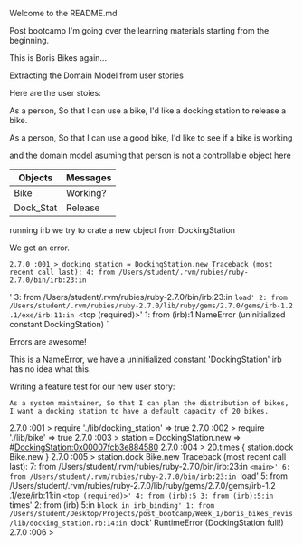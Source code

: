 Welcome to the README.md

Post bootcamp I'm going over the learning materials starting from the beginning.

This is Boris Bikes again...


Extracting the Domain Model from user stories

Here are the user stoies:

As a person,
So that I can use a bike,
I'd like a docking station to release a bike.

As a person,
So that I can use a good bike,
I'd like to see if a bike is working

and the domain model asuming that person is not a controllable object here

| Objects | Messages |
|---------|----------|
|   Bike  | Working? |
| Dock_Stat | Release |


running irb we try to crate a new object from DockingStation

We get an error.


`
2.7.0 :001 > docking_station = DockingStation.new
Traceback (most recent call last):
        4: from /Users/student/.rvm/rubies/ruby-2.7.0/bin/irb:23:in `<main>'
        3: from /Users/student/.rvm/rubies/ruby-2.7.0/bin/irb:23:in `load'
        2: from /Users/student/.rvm/rubies/ruby-2.7.0/lib/ruby/gems/2.7.0/gems/irb-1.2
.1/exe/irb:11:in `<top (required)>'
        1: from (irb):1
NameError (uninitialized constant DockingStation)
`

Errors are awesome!

This is a NameError, we have a uninitialized constant 'DockingStation'
irb has no idea what this.


Writing a feature test for our new user story:

`As a system maintainer,
So that I can plan the distribution of bikes,
I want a docking station to have a default capacity of 20 bikes.`


2.7.0 :001 > require './lib/docking_station'
 => true
2.7.0 :002 > require './lib/bike'
 => true
2.7.0 :003 > station = DockingStation.new
=> #<DockingStation:0x00007fcb3e884580>
2.7.0 :004 > 20.times { station.dock Bike.new }
2.7.0 :005 > station.dock Bike.new
Traceback (most recent call last):
        7: from /Users/student/.rvm/rubies/ruby-2.7.0/bin/irb:23:in `<main>'
        6: from /Users/student/.rvm/rubies/ruby-2.7.0/bin/irb:23:in `load'
        5: from /Users/student/.rvm/rubies/ruby-2.7.0/lib/ruby/gems/2.7.0/gems/irb-1.2
.1/exe/irb:11:in `<top (required)>'
        4: from (irb):5
        3: from (irb):5:in `times'
        2: from (irb):5:in `block in irb_binding'
        1: from /Users/student/Desktop/Projects/post_bootcamp/Week_1/boris_bikes_revis
/lib/docking_station.rb:14:in `dock'
RuntimeError (DockingStation full!)
2.7.0 :006 >
